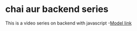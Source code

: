 # chai aur backend series

This is a video series on backend with javascript
-[Model link](https://app.eraser.io/workspace/YtPqZ1VogxGy1jzIDkzj?origin=share) 